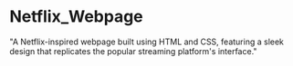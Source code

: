 # Netflix_Webpage
"A Netflix-inspired webpage built using HTML and CSS, featuring a sleek design that replicates the popular streaming platform's interface."

